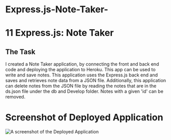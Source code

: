 # Express.js-Note-Taker-
# 11 Express.js: Note Taker

## The Task

I created a Note Taker application, by connecting the front and back end code and deploying the application to Heroku. This app can be used to write and save notes. 
This application uses the Express.js back end and saves and retrieves note data from a JSON file.
Additionally, this application can delete notes from the JSON file by reading the notes that are in the ds.json file under the db and Develop folder. Notes with a given 'id' can be removed. 

# Screenshot of Deployed Application
![A screenshot of the Deployed Application](./Assets/Note-Taker-App.png)
